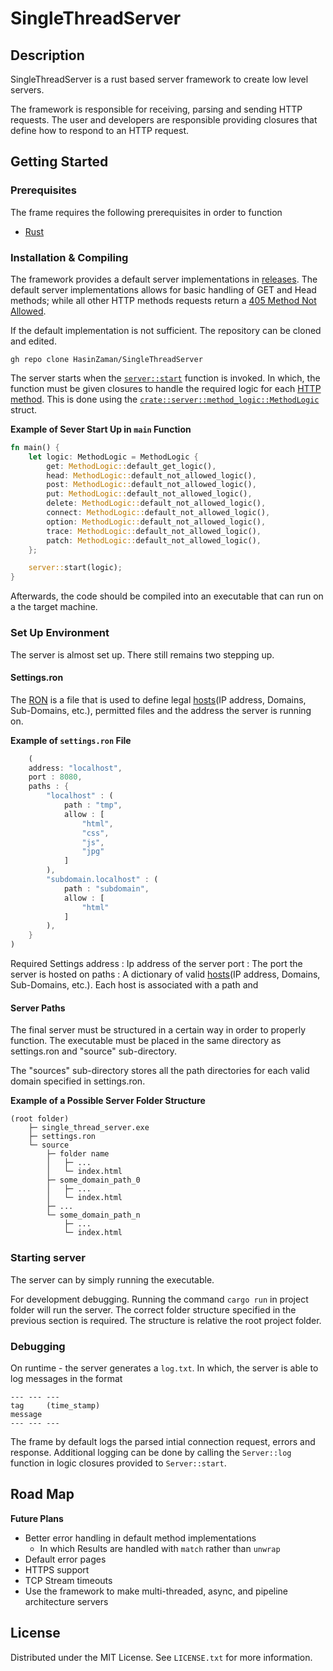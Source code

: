 # SingleThreadServer
## Description
SingleThreadServer is a rust based server framework to create low level servers.

The framework is responsible for receiving, parsing and sending HTTP requests. The user and developers are responsible providing closures that define how to respond to an HTTP request.
## Getting Started

### Prerequisites

The frame requires the following prerequisites in order to function
 * [Rust](https://www.rust-lang.org/tools/install)

### Installation & Compiling

The framework provides a default server implementations in [releases](https://github.com/HasinZaman/SingleThreadServer/releases). The default server implementations allows for basic handling of GET and Head methods; while all other HTTP methods requests return a [405 Method Not Allowed](https://developer.mozilla.org/en-US/docs/Web/HTTP/Status/405).

If the default implementation is not sufficient. The repository can be cloned and edited.
```
gh repo clone HasinZaman/SingleThreadServer
```
The server starts when the [```server::start```]() function is invoked. In which, the function must be given closures to handle the required logic for each [HTTP method](https://developer.mozilla.org/en-US/docs/Web/HTTP/Methods). This is done using the [```crate::server::method_logic::MethodLogic```](https://www.rust-lang.org/tools/install) struct.

**Example of Sever Start Up in ```main``` Function**
```rust
fn main() {
    let logic: MethodLogic = MethodLogic {
        get: MethodLogic::default_get_logic(),
        head: MethodLogic::default_not_allowed_logic(),
        post: MethodLogic::default_not_allowed_logic(),
        put: MethodLogic::default_not_allowed_logic(),
        delete: MethodLogic::default_not_allowed_logic(),
        connect: MethodLogic::default_not_allowed_logic(),
        option: MethodLogic::default_not_allowed_logic(),
        trace: MethodLogic::default_not_allowed_logic(),
        patch: MethodLogic::default_not_allowed_logic(),
    };

    server::start(logic);
}
```
Afterwards, the code should be compiled into an executable that can run on a the target machine.
### Set Up Environment

The server is almost set up. There still remains two stepping up.

#### Settings.ron

The [RON](https://github.com/ron-rs/ron) is a file that is used to define legal [hosts](https://developer.mozilla.org/en-US/docs/Web/HTTP/Headers/host)(IP address, Domains, Sub-Domains, etc.), permitted files and the address the server is running on.

**Example of ```settings.ron``` File**
```Rust
    (
    address: "localhost",
    port : 8080,
    paths : {
        "localhost" : (
            path : "tmp",
            allow : [
                "html",
                "css",
                "js",
                "jpg"
            ]
        ),
        "subdomain.localhost" : (
            path : "subdomain",
            allow : [
                "html"
            ]
        ),
    }
)
```

Required Settings
address : Ip address of the server
port : The port the server is hosted on
paths : A dictionary of valid [hosts](https://developer.mozilla.org/en-US/docs/Web/HTTP/Headers/host)(IP address, Domains, Sub-Domains, etc.). Each host is associated with a path and 

#### Server Paths
The final server must be structured in a certain way in order to properly function. The executable must be placed in the same directory as settings.ron and "source" sub-directory.

The "sources" sub-directory stores all the path directories for each valid domain specified in settings.ron.

**Example of a Possible Server Folder Structure**
```
(root folder)
    ├─ single_thread_server.exe
    ├─ settings.ron
    └─ source
        ├─ folder name
        │   ├─ ...
        │   └─ index.html
        ├─ some_domain_path_0
        │   ├─ ...
        │   └─ index.html
        ├─ ...
        └─ some_domain_path_n
            ├─ ...
            └─ index.html
```
### Starting server

The server can by simply running the executable.

For development debugging. Running the command ```cargo run``` in project folder will run the server. The correct folder structure specified in the previous section is required. The structure is relative the root project folder.

### Debugging

On runtime - the server generates a ```log.txt```. In which, the server is able to log messages in the format
```
--- --- ---
tag     (time_stamp)
message
--- --- ---
```

The frame by default logs the parsed intial connection request, errors and response. Additional logging can be done by calling the ```Server::log``` function in logic closures provided to ```Server::start```.

## Road Map

**Future Plans**
 - Better error handling in default method implementations
    - In which Results are handled with ```match``` rather than ```unwrap```
 - Default error pages
 - HTTPS support
 - TCP Stream timeouts
 - Use the framework to make multi-threaded, async, and pipeline architecture servers

## License
Distributed under the MIT License. See ```LICENSE.txt``` for more information.
